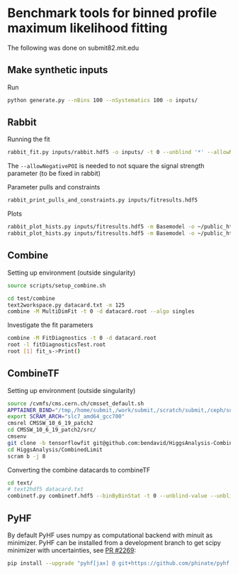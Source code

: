 # Benchmark tools for binned profile maximum likelihood fitting

The following was done on submit82.mit.edu

## Make synthetic inputs
Run 
```bash
python generate.py --nBins 100 --nSystematics 100 -o inputs/
```

## Rabbit
Running the fit
``` bash 
rabbit_fit.py inputs/rabbit.hdf5 -o inputs/ -t 0 --unblind '*' --allowNegativePOI --noBinByBinStat  --saveHists --saveHistsPerProcess --computeHistErrors -m Basemodel
```
The `--allowNegativePOI` is needed to not square the signal strength parameter (to be fixed in rabbit)

Parameter pulls and constraints
```bash
rabbit_print_pulls_and_constraints.py inputs/fitresults.hdf5
```

Plots
```bash
rabbit_plot_hists.py inputs/fitresults.hdf5 -m Basemodel -o ~/public_html/combinetf2-benchmark/250517_test --titlePos 0 --extraTextLoc 0.03 0.97 --subtitle Preliminary --config style_config.py --yscale 1.4 --prefit --rrange 0.8 1.2
rabbit_plot_hists.py inputs/fitresults.hdf5 -m Basemodel -o ~/public_html/combinetf2-benchmark/250517_test --titlePos 0 --extraTextLoc 0.03 0.97 --subtitle Preliminary --config style_config.py --yscale 1.4
```

## Combine

Setting up environment (outside singularity)
```bash
source scripts/setup_combine.sh
```

```bash
cd test/combine
text2workspace.py datacard.txt -m 125
combine -M MultiDimFit -t 0 -d datacard.root --algo singles
```

Investigate the fit parameters
```bash
combine -M FitDiagnostics -t 0 -d datacard.root
root -l fitDiagnosticsTest.root
root [1] fit_s->Print()
```

## CombineTF
Setting up environment (outside singularity)
```bash
source /cvmfs/cms.cern.ch/cmsset_default.sh
APPTAINER_BIND="/tmp,/home/submit,/work/submit,/scratch/submit,/ceph/submit/,/cvmfs,/etc/grid-security,/run" cmssw-cc7
export SCRAM_ARCH="slc7_amd64_gcc700"
cmsrel CMSSW_10_6_19_patch2
cd CMSSW_10_6_19_patch2/src/
cmsenv
git clone -b tensorflowfit git@github.com:bendavid/HiggsAnalysis-CombinedLimit.git HiggsAnalysis/CombinedLimit
cd HiggsAnalysis/CombinedLimit
scram b -j 8
```

Converting the combine datacards to combineTF 
```bash
cd text/
# text2hdf5 datacard.txt 
combinetf.py combinetf.hdf5 --binByBinStat -t 0 --unblind-value --unblind-fit-result --yes-i-really-really-mean-it
```

## PyHF
By default PyHF uses numpy as computational backend with minuit as minimizer. 
PyHF can be installed from a development branch to get scipy minimizer with uncertainties, see [PR #2269](https://github.com/scikit-hep/pyhf/pull/2269):
```bash
pip install --upgrade "pyhf[jax] @ git+https://github.com/phinate/pyhf.git@autodiff-uncerts"
```
